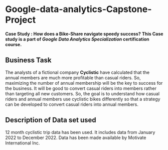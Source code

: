 # Google-data-analytics-Capstone-Project
**Case Study : How does a Bike-Share navigate speedy success?**
__This Case study is a part of *Google Data Analytics Specialization* certification course.__ 
## Business Task
The analysts of a fictional company **Cyclistic**  have calculated that the annual members are much more profitable than casual riders. So, maximizing the number of annual membership will be the key to success for the business. It will be good to convert casual riders into members rather than targeting all new customers. So, the goal is to understand how casual riders and annual members use cyclistic bikes differently so that a strategy can be developed to convert casual riders into annual members.
## Description of Data set used
12 month cyclistic trip data has been used. It includes data from January 2022 to December 2022.
Data has been made available by Motivate International Inc. 
